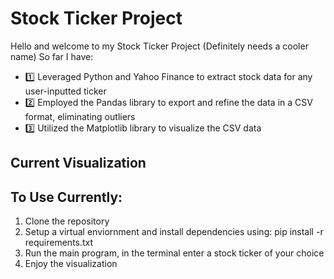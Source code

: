 # Stock Ticker Project
Hello and welcome to my Stock Ticker Project (Definitely needs a cooler name) 
So far I have: 
- 1️⃣ Leveraged Python and Yahoo Finance to extract stock data for any user-inputted ticker
- 2️⃣ Employed the Pandas library to export and refine the data in a CSV format, eliminating outliers
- 3️⃣ Utilized the Matplotlib library to visualize the CSV data

## Current Visualization

## To Use Currently:
1. Clone the repository
2. Setup a virtual enviornment and install dependencies using: pip install -r requirements.txt
3. Run the main program, in the terminal enter a stock ticker of your choice
4. Enjoy the visualization

